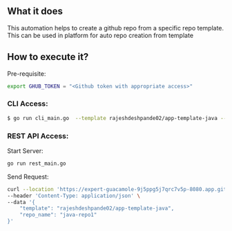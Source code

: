## What it does 

This automation helps to create a github repo from a specific repo template. This can be used in platform for auto repo creation from template

## How to execute it?

Pre-requisite:

````sh
export GHUB_TOKEN = "<Github token with appropriate access>"

````

### CLI Access:

````sh
$ go run cli_main.go  --template rajeshdeshpande02/app-template-java --repo_name test-repo1

````
### REST API Access:

Start Server:
````sh
go run rest_main.go

````

Send Request:
````sh
curl --location 'https://expert-guacamole-9j5ppg5j7qrc7v5p-8080.app.github.dev/repo-with-template' \
--header 'Content-Type: application/json' \
--data '{
    "template": "rajeshdeshpande02/app-template-java",
    "repo_name": "java-repo1"
}'
````

